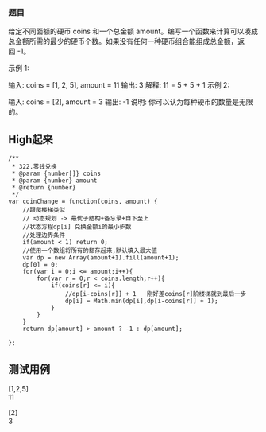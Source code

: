 
### 题目
给定不同面额的硬币 coins 和一个总金额 amount。编写一个函数来计算可以凑成总金额所需的最少的硬币个数。如果没有任何一种硬币组合能组成总金额，返回 -1。

示例 1:

输入: coins = [1, 2, 5], amount = 11
输出: 3 
解释: 11 = 5 + 5 + 1
示例 2:

输入: coins = [2], amount = 3
输出: -1
说明:
你可以认为每种硬币的数量是无限的。

## High起来
```
/**
 * 322.零钱兑换
 * @param {number[]} coins
 * @param {number} amount
 * @return {number}
 */
var coinChange = function(coins, amount) {
    //跟爬楼梯类似
    // 动态规划 -> 最优子结构+备忘录+自下至上
    //状态方程dp[i] 兑换金额i的最小步数
    //处理边界条件
    if(amount < 1) return 0;
    //使用一个数组将所有的都存起来,默认填入最大值
    var dp = new Array(amount+1).fill(amount+1);
    dp[0] = 0;
    for(var i = 0;i <= amount;i++){
        for(var r = 0;r < coins.length;r++){
            if(coins[r] <= i){
                //dp[i-coins[r]] + 1   刚好差coins[r]阶楼梯就到最后一步
                dp[i] = Math.min(dp[i],dp[i-coins[r]] + 1);
            }
        }
    }
    return dp[amount] > amount ? -1 : dp[amount];

};
```

## 测试用例
[1,2,5]<br/>
11<br/>

[2]<br/>
3<br/>
